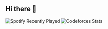 ## Hi there 👋

<!--
**anHiep/anHiep** is a ✨ _special_ ✨ repository because its `README.md` (this file) appears on your GitHub profile.

Here are some ideas to get you started:

- 🔭 I’m currently working on ...
- 🌱 I’m currently learning ...
- 👯 I’m looking to collaborate on ...
- 🤔 I’m looking for help with ...
- 💬 Ask me about ...
- 📫 How to reach me: ...
- 😄 Pronouns: ...
- ⚡ Fun fact: ...
-->

<img src="https://spotify-recently-played-readme.vercel.app/api?user=31vwmq3fdleq23cagjcrozvfihjy&count=4" alt="Spotify Recently Played" />

<img src="https://codeforces-readme-stats.vercel.app/api/card?username=Maeda.anHiep&theme=react&force_username=true" alt="Codeforces Stats" />




